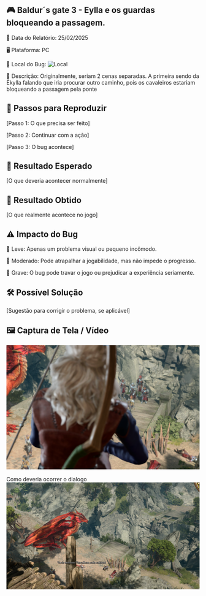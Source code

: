 ## 🎮 Baldur´s gate 3 - Eylla e os guardas bloqueando a passagem.

📅 Data do Relatório: 25/02/2025 

🖥️ Plataforma: PC

📍 Local do Bug:  ![Local](https://github.com/Pedr0-Raposo/Portfolio_Beta_Tester/blob/main/Bugs%20Relatados/imagens/%5BBG3%5D-dialogo_local.png) 

📝 Descrição: Originalmente, seriam 2 cenas separadas. A primeira sendo da Ekylla falando que iria procurar outro caminho, pois os cavaleiros estariam bloqueando a passagem pela ponte

## 🔄 Passos para Reproduzir 

[Passo 1: O que precisa ser feito]  

[Passo 2: Continuar com a ação]  

[Passo 3: O bug acontece] 

## 🎯 Resultado Esperado 

[O que deveria acontecer normalmente]  

## 🚨 Resultado Obtido 

[O que realmente acontece no jogo]  

## ⚠ Impacto do Bug 

🔹 Leve: Apenas um problema visual ou pequeno incômodo. 

🔸 Moderado: Pode atrapalhar a jogabilidade, mas não impede o progresso. 

🔴 Grave: O bug pode travar o jogo ou prejudicar a experiência seriamente.  

## 🛠 Possível Solução 

[Sugestão para corrigir o problema, se aplicável]  

## 🖼️ Captura de Tela / Vídeo 

![Bug do Baldur´s Gate 3](https://github.com/Pedr0-Raposo/Portfolio_Beta_Tester/blob/main/Bugs%20Relatados/imagens/%5BBG3%5D-dialogo.png)

Como deveria ocorrer o dialogo
![Bug do Baldur´s Gate 3](https://github.com/Pedr0-Raposo/Portfolio_Beta_Tester/blob/main/Bugs%20Relatados/imagens/%5BBG3%5D-dialogo_correto.png)


